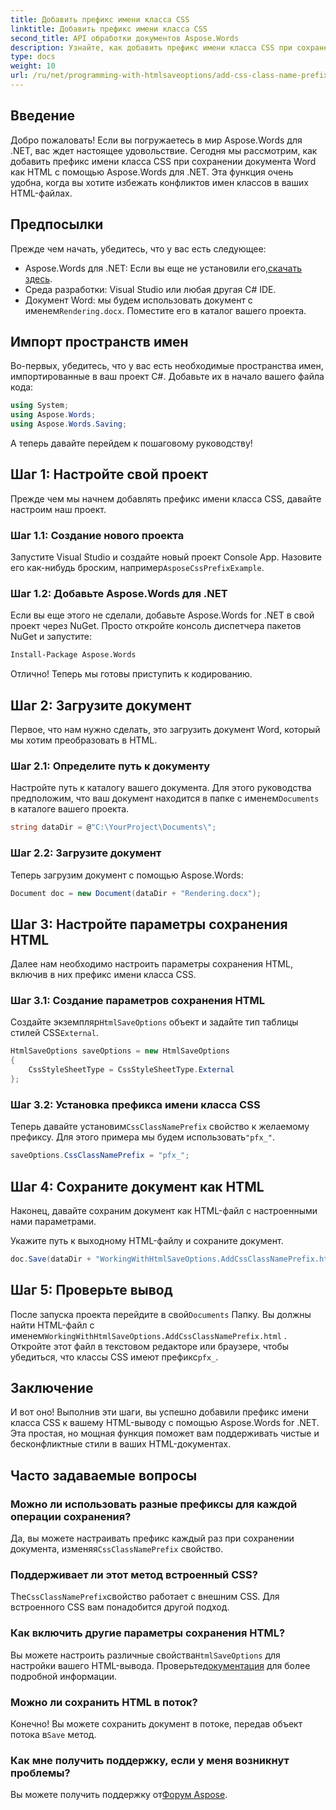 ```yaml
---
title: Добавить префикс имени класса CSS
linktitle: Добавить префикс имени класса CSS
second_title: API обработки документов Aspose.Words
description: Узнайте, как добавить префикс имени класса CSS при сохранении документов Word как HTML с помощью Aspose.Words для .NET. Пошаговое руководство, фрагменты кода и часто задаваемые вопросы включены.
type: docs
weight: 10
url: /ru/net/programming-with-htmlsaveoptions/add-css-class-name-prefix/
---
```

## Введение

Добро пожаловать! Если вы погружаетесь в мир Aspose.Words для .NET, вас ждет настоящее удовольствие. Сегодня мы рассмотрим, как добавить префикс имени класса CSS при сохранении документа Word как HTML с помощью Aspose.Words для .NET. Эта функция очень удобна, когда вы хотите избежать конфликтов имен классов в ваших HTML-файлах.

## Предпосылки

Прежде чем начать, убедитесь, что у вас есть следующее:

-  Aspose.Words для .NET: Если вы еще не установили его,[скачать здесь](https://releases.aspose.com/words/net/).
- Среда разработки: Visual Studio или любая другая C# IDE.
-  Документ Word: мы будем использовать документ с именем`Rendering.docx`. Поместите его в каталог вашего проекта.

## Импорт пространств имен

Во-первых, убедитесь, что у вас есть необходимые пространства имен, импортированные в ваш проект C#. Добавьте их в начало вашего файла кода:

```csharp
using System;
using Aspose.Words;
using Aspose.Words.Saving;
```

А теперь давайте перейдем к пошаговому руководству!

## Шаг 1: Настройте свой проект

Прежде чем мы начнем добавлять префикс имени класса CSS, давайте настроим наш проект.

### Шаг 1.1: Создание нового проекта

 Запустите Visual Studio и создайте новый проект Console App. Назовите его как-нибудь броским, например`AsposeCssPrefixExample`.

### Шаг 1.2: Добавьте Aspose.Words для .NET

Если вы еще этого не сделали, добавьте Aspose.Words for .NET в свой проект через NuGet. Просто откройте консоль диспетчера пакетов NuGet и запустите:

```bash
Install-Package Aspose.Words
```

Отлично! Теперь мы готовы приступить к кодированию.

## Шаг 2: Загрузите документ

Первое, что нам нужно сделать, это загрузить документ Word, который мы хотим преобразовать в HTML.

### Шаг 2.1: Определите путь к документу

 Настройте путь к каталогу вашего документа. Для этого руководства предположим, что ваш документ находится в папке с именем`Documents` в каталоге вашего проекта.

```csharp
string dataDir = @"C:\YourProject\Documents\";
```

### Шаг 2.2: Загрузите документ

Теперь загрузим документ с помощью Aspose.Words:

```csharp
Document doc = new Document(dataDir + "Rendering.docx");
```

## Шаг 3: Настройте параметры сохранения HTML

Далее нам необходимо настроить параметры сохранения HTML, включив в них префикс имени класса CSS.

### Шаг 3.1: Создание параметров сохранения HTML

 Создайте экземпляр`HtmlSaveOptions` объект и задайте тип таблицы стилей CSS`External`.

```csharp
HtmlSaveOptions saveOptions = new HtmlSaveOptions
{
    CssStyleSheetType = CssStyleSheetType.External
};
```

### Шаг 3.2: Установка префикса имени класса CSS

 Теперь давайте установим`CssClassNamePrefix` свойство к желаемому префиксу. Для этого примера мы будем использовать`"pfx_"`.

```csharp
saveOptions.CssClassNamePrefix = "pfx_";
```

## Шаг 4: Сохраните документ как HTML

Наконец, давайте сохраним документ как HTML-файл с настроенными нами параметрами.


Укажите путь к выходному HTML-файлу и сохраните документ.

```csharp
doc.Save(dataDir + "WorkingWithHtmlSaveOptions.AddCssClassNamePrefix.html", saveOptions);
```

## Шаг 5: Проверьте вывод

 После запуска проекта перейдите в свой`Documents` Папку. Вы должны найти HTML-файл с именем`WorkingWithHtmlSaveOptions.AddCssClassNamePrefix.html` . Откройте этот файл в текстовом редакторе или браузере, чтобы убедиться, что классы CSS имеют префикс`pfx_`.

## Заключение

И вот оно! Выполнив эти шаги, вы успешно добавили префикс имени класса CSS к вашему HTML-выводу с помощью Aspose.Words for .NET. Эта простая, но мощная функция поможет вам поддерживать чистые и бесконфликтные стили в ваших HTML-документах.

## Часто задаваемые вопросы

### Можно ли использовать разные префиксы для каждой операции сохранения?
 Да, вы можете настраивать префикс каждый раз при сохранении документа, изменяя`CssClassNamePrefix` свойство.

### Поддерживает ли этот метод встроенный CSS?
The`CssClassNamePrefix`свойство работает с внешним CSS. Для встроенного CSS вам понадобится другой подход.

### Как включить другие параметры сохранения HTML?
 Вы можете настроить различные свойства`HtmlSaveOptions` для настройки вашего HTML-вывода. Проверьте[документация](https://reference.aspose.com/words/net/) для более подробной информации.

### Можно ли сохранить HTML в поток?
 Конечно! Вы можете сохранить документ в потоке, передав объект потока в`Save` метод.

### Как мне получить поддержку, если у меня возникнут проблемы?
 Вы можете получить поддержку от[Форум Aspose](https://forum.aspose.com/c/words/8).